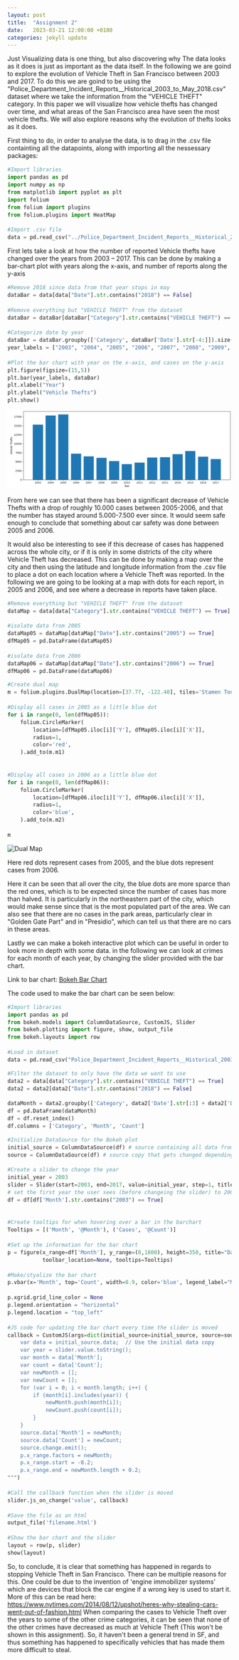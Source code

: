 ```yaml
---
layout: post
title:  "Assignment 2"
date:   2023-03-21 12:00:00 +0100
categories: jekyll update
---
```


Just Visualizing data is one thing, but also discovering why The data looks as it does is just as important as the data itself. In the following we are goind to explore the evolution of Vehicle Theft in San Francisco between 2003 and 2017. To do this we are goind to be using the "Police_Department_Incident_Reports__Historical_2003_to_May_2018.csv" dataset where we take the information from the "VEHICLE THEFT" category. In this paper we will visualize how vehicle thefts has changed over time, and what areas of the San Francisco area have seen the most vehicle thefts. We will also explore reasons why the evolution of thefts looks as it does.

First thing to do, in order to analyse the data, is to drag in the .csv file containting all the datapoints, along with importing all the nessessary packages:

```python
#Import libraries
import pandas as pd
import numpy as np
from matplotlib import pyplot as plt
import folium
from folium import plugins
from folium.plugins import HeatMap

#Import .csv file
data = pd.read_csv("../Police_Department_Incident_Reports__Historical_2003_to_May_2018.csv")
```


First lets take a look at how the number of reported Vehicle thefts have changed over the years from 2003 – 2017. This can be done by making a bar-chart plot with years along the x-axis, and number of reports along the y-axis


```python
#Remove 2018 since data from that year stops in may
dataBar = data[data["Date"].str.contains("2018") == False]

#Remove everything but "VEHICLE THEFT" from the dataset
dataBar = dataBar[dataBar["Category"].str.contains("VEHICLE THEFT") == True]

#Categorize date by year
dataBar = dataBar.groupby(['Category', dataBar['Date'].str[-4:]]).size()
year_labels = ["2003", "2004", "2005", "2006", "2007", "2008", "2009", "2010", "2011", "2012", "2013", "2014", "2015", "2016", "2017"]

#Plot the bar chart with year on the x-axis, and cases on the y-axis
plt.figure(figsize=(15,5))
plt.bar(year_labels, dataBar)
plt.xlabel("Year")
plt.ylabel("Vehicle Thefts")
plt.show()
```

![Bar Chart](https://github.com/s204466/s204466.github.io/raw/04fb25aa4d67a68fc2759248762ffd699d43d38f/Files/Bar%20Chart.png)

From here we can see that there has been a significant decrease of Vehicle Thefts with a drop of roughly 10.000 cases between 2005-2006, and that the number has stayed around 5.000-7.500 ever since. It would seem safe enough to conclude that something about car safety was done between 2005 and 2006. 


It would also be interesting to see if this decrease of cases has happened across the whole city, or if it is only in some districts of the city where Vehicle Theft has decreased. This can be done by making a map over the city and then using the latitude and longitude information from the .csv file  to place a dot on each location where a Vehicle Theft was reported. In the following we are going to be looking at a map with dots for each report, in 2005 and 2006, and see where a decrease in reports have taken place.


```python
#Remove everything but "VEHICLE THEFT" from the dataset
dataMap = data[data["Category"].str.contains("VEHICLE THEFT") == True]

#isolate data from 2005
dataMap05 = dataMap[dataMap["Date"].str.contains("2005") == True]
dfMap05 = pd.DataFrame(dataMap05)

#isolate data from 2006
dataMap06 = dataMap[dataMap["Date"].str.contains("2006") == True]
dfMap06 = pd.DataFrame(dataMap06)
```


```python
#Create dual map
m = folium.plugins.DualMap(location=[37.77, -122.40], tiles='Stamen Toner', zoom_start=13)

#Display all cases in 2005 as a little blue dot
for i in range(0, len(dfMap05)):
    folium.CircleMarker(
        location=[dfMap05.iloc[i]['Y'], dfMap05.iloc[i]['X']],
        radius=1,
        color='red',
    ).add_to(m.m1)
    
    
#Display all cases in 2006 as a little blue dot
for i in range(0, len(dfMap06)):
    folium.CircleMarker(
        location=[dfMap06.iloc[i]['Y'], dfMap06.iloc[i]['X']],
        radius=1,
        color='blue',
    ).add_to(m.m2)

m
```

![Dual Map](https://github.com/s204466/s204466.github.io/raw/0729682e18625d7431abd98083da7059e73b81f0/Files/Dual%20Map.png)

Here red dots represent cases from 2005, and the blue dots represent cases from 2006.   

Here it can be seen that all over the city, the blue dots are more sparce than the red ones, which is to be expected since the number of cases has more than halved. It is particularly in the northeastern part of the city, which would make sense since that is the most populated part of the area. We can also see that there are no cases in the park areas, particularly clear in "Golden Gate Part" and in "Presidio", which can tell us that there are no cars in these areas.

Lastly we can make a bokeh interactive plot which can be useful in order to look more in depth with some data. in the following we can look at crimes for each month of each year, by changing the slider provided with the bar chart.

Link to bar chart: [Bokeh Bar Chart](https://raw.githack.com/s204466/s204466.github.io/main/Files/Bokeh%20BarChart.html)


The code used to make the bar chart can be seen below:
```python
#Import libraries
import pandas as pd
from bokeh.models import ColumnDataSource, CustomJS, Slider
from bokeh.plotting import figure, show, output_file
from bokeh.layouts import row

#Load in dataset
data = pd.read_csv("Police_Department_Incident_Reports__Historical_2003_to_May_2018.csv")
```

```python
#Filter the dataset to only have the data we want to use
data2 = data[data["Category"].str.contains("VEHICLE THEFT") == True]
data2 = data2[data2["Date"].str.contains("2018") == False]

dataMonth = data2.groupby(['Category', data2['Date'].str[:3] + data2['Date'].str[6:]]).size()
df = pd.DataFrame(dataMonth)
df = df.reset_index()
df.columns = ['Category', 'Month', 'Count']
```

```python
#Initialize DataSource for the Bokeh plot
initial_source = ColumnDataSource(df) # source containing all data from the dataframe 
source = ColumnDataSource(df) # source copy that gets changed depending on the year we look at

#Create a slider to change the year
initial_year = 2003
slider = Slider(start=2003, end=2017, value=initial_year, step=1, title="Year")
# set the first year the user sees (before changeing the slider) to 2003
df = df[df['Month'].str.contains("2003") == True]


#Create tooltips for when hovering over a bar in the barchart
Tooltips = [('Month', '@Month'), ('Cases', '@Count')]

#Set up the information for the bar chart
p = figure(x_range=df['Month'], y_range=(0,1800), height=350, title="Data",
           toolbar_location=None, tooltips=Tooltips)

#Make/styalize the bar chart
p.vbar(x='Month', top='Count', width=0.9, color='blue', legend_label="Month", source=source)

p.xgrid.grid_line_color = None
p.legend.orientation = "horizontal"
p.legend.location = "top_left"

#JS code for updating the bar chart every time the slider is moved
callback = CustomJS(args=dict(initial_source=initial_source, source=source, p=p, slider=slider), code="""
    var data = initial_source.data;  // Use the initial data copy
    var year = slider.value.toString();
    var month = data['Month'];
    var count = data['Count'];
    var newMonth = [];
    var newCount = [];
    for (var i = 0; i < month.length; i++) {
        if (month[i].includes(year)) {
            newMonth.push(month[i]);
            newCount.push(count[i]);
        }
    }
    source.data['Month'] = newMonth;
    source.data['Count'] = newCount;
    source.change.emit();
    p.x_range.factors = newMonth;
    p.x_range.start = -0.2;
    p.x_range.end = newMonth.length + 0.2;
""")

#Call the callback function when the slider is moved
slider.js_on_change('value', callback)

#Save the file as an html
output_file('filename.html')

#Show the bar chart and the slider
layout = row(p, slider)
show(layout)
```

So, to conclude, it is clear that something has happened in regards to stopping Vehicle Theft in San Francisco. There can be multiple reasons for this. One could be due to the invention of  'engine immobilizer systems' which are devices that block the car engine if a wrong key is used to start it. More of this can be read here: https://www.nytimes.com/2014/08/12/upshot/heres-why-stealing-cars-went-out-of-fashion.html
When comparing the cases to Vehicle Theft over the years to some of the other crime categories, it can be seen that none of the other crimes have decreased as much at Vehicle Theft (This won't be shown in this assignment). So, it haven't been a general trend in SF, and thus something has happened to specifically vehicles that has made them more difficult to steal.